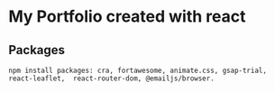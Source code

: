 # My Portfolio created with react

## Packages

`npm install packages: cra, fortawesome, animate.css, gsap-trial, react-leaflet,  react-router-dom, @emailjs/browser.`





